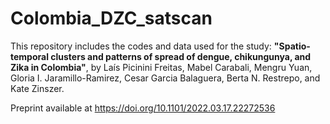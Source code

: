 # Colombia_DZC_satscan

This repository includes the codes and data used for the study: **"Spatio-temporal clusters and patterns of spread of dengue, chikungunya, and Zika in Colombia"**, by Laís Picinini Freitas, Mabel Carabali, Mengru Yuan, Gloria I. Jaramillo-Ramirez, Cesar Garcia Balaguera, Berta N. Restrepo,  and Kate Zinszer. 

Preprint available at https://doi.org/10.1101/2022.03.17.22272536
